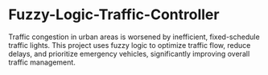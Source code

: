 # Fuzzy-Logic-Traffic-Controller
Traffic congestion in urban areas is worsened by inefficient, fixed-schedule traffic lights. This project uses fuzzy logic to optimize traffic flow, reduce delays, and prioritize emergency vehicles, significantly improving overall traffic management.
